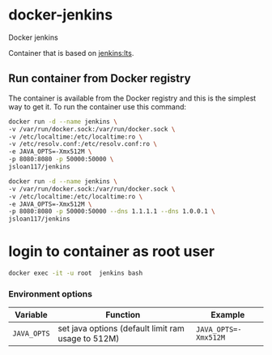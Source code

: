 # docker-jenkins

Docker jenkins

Container that is based on [jenkins:lts](https://hub.docker.com/r/jenkins/jenkins).

## Run container from Docker registry

The container is available from the Docker registry and this is the simplest way to get it.
To run the container use this command:

```bash
docker run -d --name jenkins \
-v /var/run/docker.sock:/var/run/docker.sock \
-v /etc/localtime:/etc/localtime:ro \
-v /etc/resolv.conf:/etc/resolv.conf:ro \
-e JAVA_OPTS=-Xmx512M \
-p 8080:8080 -p 50000:50000 \
jsloan117/jenkins
```

```bash
docker run -d --name jenkins \
-v /var/run/docker.sock:/var/run/docker.sock \
-v /etc/localtime:/etc/localtime:ro \
-e JAVA_OPTS=-Xmx512M \
-p 8080:8080 -p 50000:50000 --dns 1.1.1.1 --dns 1.0.0.1 \
jsloan117/jenkins
```

# login to container as root user

```bash
docker exec -it -u root  jenkins bash
```

### Environment options

| Variable | Function | Example |
|----------|----------|-------|
| `JAVA_OPTS` | set java options (default limit ram usage to 512M)| `JAVA_OPTS=-Xmx512M` |
